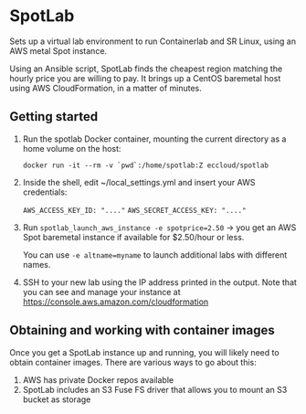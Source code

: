 # SpotLab
Sets up a virtual lab environment to run Containerlab and SR Linux, using an AWS metal Spot instance.

Using an Ansible script, SpotLab finds the cheapest region matching the hourly price you are willing to pay.
It brings up a CentOS baremetal host using AWS CloudFormation, in a matter of minutes.

## Getting started
1. Run the spotlab Docker container, mounting the current directory as a home volume on the host:

   ```docker run -it --rm -v `pwd`:/home/spotlab:Z eccloud/spotlab```

2. Inside the shell, edit ~/local_settings.yml and insert your AWS credentials:
   
   ```AWS_ACCESS_KEY_ID: "...."```
   ```AWS_SECRET_ACCESS_KEY: "...."```

3. Run ```spotlab_launch_aws_instance -e spotprice=2.50``` -> you get an AWS Spot baremetal instance if available for $2.50/hour or less.

   You can use ```-e altname=myname``` to launch additional labs with different names.

4. SSH to your new lab using the IP address printed in the output. 
   Note that you can see and manage your instance at https://console.aws.amazon.com/cloudformation

## Obtaining and working with container images
Once you get a SpotLab instance up and running, you will likely need to obtain container images. There are various ways to go about this:
1. AWS has private Docker repos available 
2. SpotLab includes an S3 Fuse FS driver that allows you to mount an S3 bucket as storage
